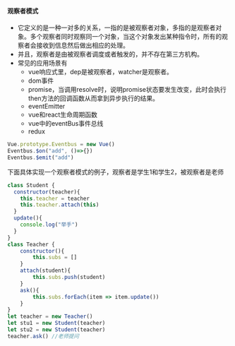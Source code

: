 #### 观察者模式
- 它定义的是一种一对多的关系，一指的是被观察者对象，多指的是观察者对象。多个观察者同时观察同一个对象，当这个对象发出某种指令时，所有的观察者会接收到信息然后做出相应的处理。
- 并且，观察者是由被观察者调度或者触发的，并不存在第三方机构。
- 常见的应用场景有
  - vue响应式里，dep是被观察者，watcher是观察者。
  - dom事件
  - promise，当调用resolve时，说明promise状态要发生改变，此时会执行then方法的回调函数从而拿到异步执行的结果。
  - eventEmitter
  - vue和react生命周期函数
  - vue中的eventBus事件总线
  - redux
  
```js
Vue.prototype.Eventbus = new Vue()
Eventbus.$on("add", ()=>{})
Eventbus.$emit("add")
```
下面具体实现一个观察者模式的例子，观察者是学生1和学生2，被观察者是老师
```js
class Student {
  constructor(teacher){
  	this.teacher = teacher
	this.teacher.attach(this) 
  }
  update(){
  	console.log("举手")
  }
}
class Teacher {
	constructor(){
		this.subs = []
	}
	attach(student){
		this.subs.push(student)
	}
	ask(){
		this.subs.forEach(item => item.update())
	}
}
let teacher = new Teacher()
let stu1 = new Student(teacher)
let stu2 = new Student(teacher)
teacher.ask() //老师提问
```
